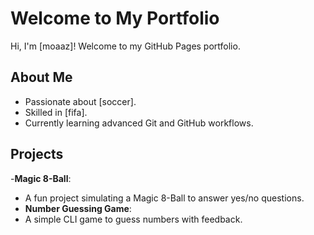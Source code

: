 # Welcome to My Portfolio 
Hi, I'm [moaaz]! Welcome to my GitHub Pages portfolio. 
## About Me 
- Passionate about [soccer].
- Skilled in [fifa].
- Currently learning advanced Git and GitHub workflows.
## Projects 
-**Magic 8-Ball**: 
- A fun project simulating a Magic 8-Ball to answer yes/no questions.
- **Number Guessing Game**:
- A simple CLI game to guess numbers with feedback.
